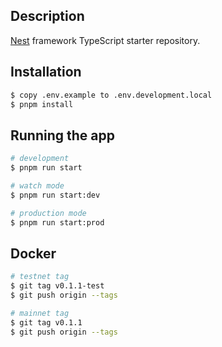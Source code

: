 



## Description

[Nest](https://github.com/nestjs/nest) framework TypeScript starter repository.

## Installation

```bash
$ copy .env.example to .env.development.local
$ pnpm install
```

## Running the app

```bash
# development
$ pnpm run start

# watch mode
$ pnpm run start:dev

# production mode
$ pnpm run start:prod
```

## Docker

```bash
# testnet tag
$ git tag v0.1.1-test
$ git push origin --tags

# mainnet tag
$ git tag v0.1.1
$ git push origin --tags

```






